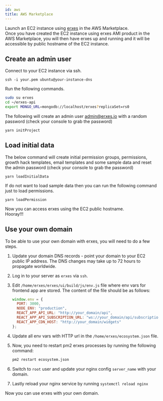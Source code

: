 ```yaml
---
id: aws
title: AWS Marketplace
---
```


Launch an EC2 instance using [erxes](https://aws.amazon.com/marketplace/pp/B086MZ9FVS/) in the AWS Marketplace.  
Once you have created the EC2 instance using erxes AMI product in the AWS Marketplace, you will then have erxes up and running and it will be accessible by public hostname of the EC2 instance.

## Create an admin user

Connect to your EC2 instance via ssh.

`ssh -i your.pem ubuntu@your-instance-dns`

Run the following commands.

```sh
sudo su erxes
cd ~/erxes-api
export MONGO_URL=mongodb://localhost/erxes?replicaSet=rs0
```

The following will create an admin user admin@erxes.io with a random password (check your console to grab the password)

```
yarn initProject
```

## Load initial data

The below command will create initial permission groups, permissions, growth hack templates, email templates and some sample data and reset the admin password (check your console to grab the password)

```
yarn loadInitialData
```

If do not want to load sample data then you can run the following command just to load permissions.

```
yarn loadPermission
```

Now you can access erxes using the EC2 public hostname.  
Hooray!!!

## Use your own domain

To be able to use your own domain with erxes, you will need to do a few steps.

1. Update your domain DNS records - point your domain to your EC2 public IP address. The DNS changes may take up to 72 hours to propagate worldwide.

2. Log in to your server as `erxes` via `ssh`.

3. Edit `/home/erxes/erxes/ui/build/js/env.js` file where env vars for frontend app are stored.
   The content of the file should be as follows:

   ```javascript
   window.env = {
     PORT: 3000,
     NODE_ENV: "production",
     REACT_APP_API_URL: "http://your_domain/api",
     REACT_APP_API_SUBSCRIPTION_URL: "ws://your_domain/api/subscriptions",
     REACT_APP_CDN_HOST: "http://your_domain/widgets"
   };
   ```

4. Update all env vars with HTTP url in the `/home/erxes/ecosystem.json` file.

5. Now, you need to restart pm2 erxes processes by running the following command:

   ```sh
   pm2 restart ecosystem.json
   ```

6. Switch to `root` user and update your nginx config
   `server_name` with your domain.

7. Lastly reload your nginx service by running `systemctl reload nginx`

Now you can use erxes with your own domain.

